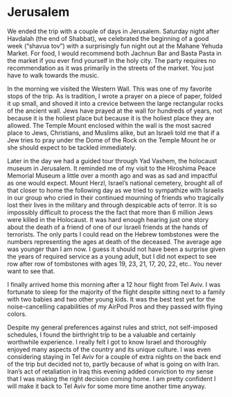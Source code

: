 # Jerusalem

We ended the trip with a couple of days in Jerusalem. Saturday night after Havdalah (the end of Shabbat), we celebrated the beginning of a good week (“shavua tov”) with a surprisingly fun night out at the Mahane Yehuda Market. For food, I would recommend both Jachnun Bar and Basta Pasta in the market if you ever find yourself in the holy city. The party requires no recommendation as it was primarily in the streets of the market. You just have to walk towards the music.

In the morning we visited the Western Wall. This was one of my favorite stops of the trip. As is tradition, I wrote a prayer on a piece of paper, folded it up small, and shoved it into a crevice between the large rectangular rocks of the ancient wall. Jews have prayed at the wall for hundreds of years, not because it is the holiest place but because it is the holiest place they are allowed. The Temple Mount enclosed within the wall is the most sacred place to Jews, Christians, and Muslims alike, but an Israeli told me that if a Jew tries to pray under the Dome of the Rock on the Temple Mount he or she should expect to be tackled immediately.

Later in the day we had a guided tour through Yad Vashem, the holocaust museum in Jerusalem. It reminded me of my visit to the Hiroshima Peace Memorial Museum a little over a month ago and was as sad and impactful as one would expect. Mount Herzl, Israel’s national cemetery, brought all of that closer to home the following day as we tried to sympathize with Israelis in our group who cried in their continued mourning of friends who tragically lost their lives in the military and through despicable acts of terror. It is so impossibly difficult to process the the fact that more than 6 million Jews were killed in the Holocaust. It was hard enough hearing just one story about the death of a friend of one of our Israeli friends at the hands of terrorists. The only parts I could read on the Hebrew tombstones were the numbers representing the ages at death of the deceased. The average age was younger than I am now. I guess it should not have been a surprise given the years of required service as a young adult, but I did not expect to see row after row of tombstones with ages 19, 23, 21, 17, 20, 22, etc.. You never want to see that.

I finally arrived home this morning after a 12 hour flight from Tel Aviv. I was fortunate to sleep for the majority of the flight despite sitting next to a family with two babies and two other young kids. It was the best test yet for the noise-cancelling capabilities of my AirPod Pros and they passed with flying colors.

Despite my general preferences against rules and strict, not self-imposed schedules, I found the birthright trip to be a valuable and certainly worthwhile experience. I really felt I got to know Israel and thoroughly enjoyed many aspects of the country and its unique culture. I was even considering staying in Tel Aviv for a couple of extra nights on the back end of the trip but decided not to, partly because of what is going on with Iran. Iran’s act of retaliation in Iraq this evening added conviction to my sense that I was making the right decision coming home. I am pretty confident I will make it back to Tel Aviv for some more time another time anyway.
